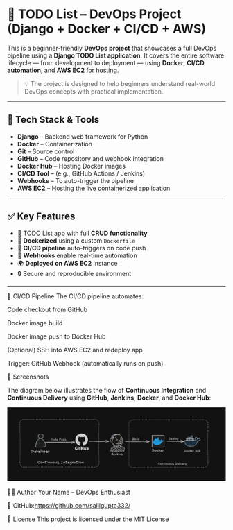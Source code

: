 # 📝 TODO List – DevOps Project (Django + Docker + CI/CD + AWS)

This is a beginner-friendly **DevOps project** that showcases a full DevOps pipeline using a **Django TODO List application**. It covers the entire software lifecycle — from development to deployment — using **Docker**, **CI/CD automation**, and **AWS EC2** for hosting.

> 💡 The project is designed to help beginners understand real-world DevOps concepts with practical implementation.

---

## 🚀 Tech Stack & Tools

- **Django** – Backend web framework for Python
- **Docker** – Containerization
- **Git** – Source control
- **GitHub** – Code repository and webhook integration
- **Docker Hub** – Hosting Docker images
- **CI/CD Tool** – (e.g., GitHub Actions / Jenkins)
- **Webhooks** – To auto-trigger the pipeline
- **AWS EC2** – Hosting the live containerized application

---

## ✅ Key Features

- 📝 TODO List app with full **CRUD functionality**
- 🐳 **Dockerized** using a custom `Dockerfile`
- 🔁 **CI/CD pipeline** auto-triggers on code push
- 🧠 **Webhooks** enable real-time automation
- 🌍 **Deployed on AWS EC2** instance
- 🔒 Secure and reproducible environment

---

🔁 CI/CD Pipeline
The CI/CD pipeline automates:

Code checkout from GitHub

Docker image build

Docker image push to Docker Hub

(Optional) SSH into AWS EC2 and redeploy app

Trigger: GitHub Webhook (automatically runs on push)


📸 Screenshots 

The diagram below illustrates the flow of **Continuous Integration** and **Continuous Delivery** using **GitHub**, **Jenkins**, **Docker**, and **Docker Hub**:

![CI/CD Pipeline Overview](./overview.png)

👨‍💻 Author
Your Name – DevOps Enthusiast

🔗 GitHub:https://github.com/salilgupta332/

📄 License
This project is licensed under the MIT License
